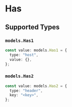 # Has


## Supported Types

### `models.Has1`

```typescript
const value: models.Has1 = {
  type: "host",
  value: {},
};
```

### `models.Has2`

```typescript
const value: models.Has2 = {
  type: "header",
  key: "<key>",
};
```

